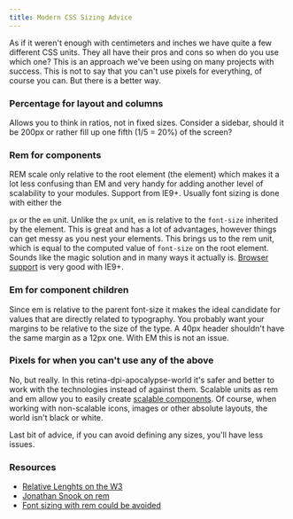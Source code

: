 ```yaml
---
title: Modern CSS Sizing Advice
---
```


As if it weren't enough with centimeters and inches we have quite a few different CSS units. They all have their pros and cons so when do you use which one? This is an approach we've been using on many projects with success. This is not to say that you can't use pixels for everything, of course you can. But there is a better way.

### Percentage for layout and columns

Allows you to think in ratios, not in fixed sizes. Consider a sidebar, should it be 200px or rather fill up one fifth (1/5 = 20%) of the screen?

### Rem for components

REM scale only relative to the root element (the element) which makes it a lot less confusing than EM and very handy for adding another level of scalability to your modules. Support from IE9+. Usually font sizing is done with either the

`px` or the `em` unit. Unlike the `px` unit, `em` is relative to the `font-size` inherited by the element. This is great and has a lot of advantages, however things can get messy as you nest your elements. This brings us to the rem unit, which is equal to the computed value of `font-size` on the root element. Sounds like the magic solution and in many ways it actually is. [Browser support](http://caniuse.com/#feat=rem) is very good with IE9+.
</p>

### Em for component children

Since em is relative to the parent font-size it makes the ideal candidate for values that are directly related to typography. You probably want your margins to be relative to the size of the type. A 40px header shouldn't have the same margin as a 12px one. With EM this is not an issue.

### Pixels for when you can't use any of the above

No, but really. In this retina-dpi-apocalypse-world it's safer and better to work with the technologies instead of against them. Scalable units as rem and em allow you to easily create [scalable components](/css/scaling-components/). Of course, when working with non-scalable icons, images or other absolute layouts, the world isn't black or white.

Last bit of advice, if you can avoid defining any sizes, you'll have less issues.

### Resources

- [Relative Lenghts on the W3](http://www.w3.org/TR/css3-values/#relative-lengths)
- [Jonathan Snook on rem](http://snook.ca/archives/html_and_css/font-size-with-rem)
- [Font sizing with rem could be avoided](http://csswizardry.com/2011/05/font-sizing-with-rem-could-be-avoided/)
